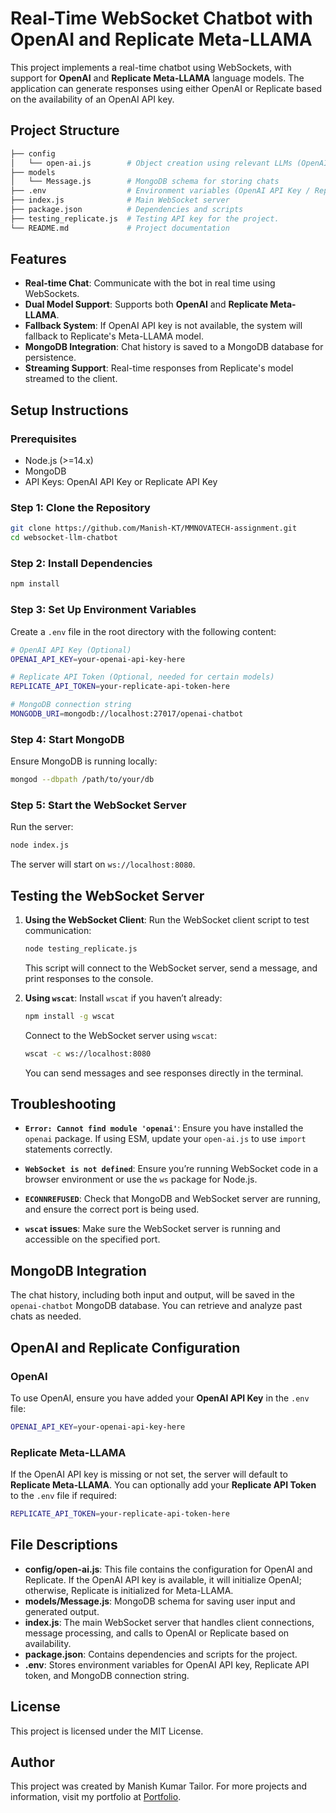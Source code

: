 # Real-Time WebSocket Chatbot with OpenAI and Replicate Meta-LLAMA

This project implements a real-time chatbot using WebSockets, with support for **OpenAI** and **Replicate Meta-LLAMA** language models. The application can generate responses using either OpenAI or Replicate based on the availability of an OpenAI API key.

## Project Structure

```bash
├── config                
│   └── open-ai.js        # Object creation using relevant LLMs (OpenAI/Replicate)
├── models
│   └── Message.js        # MongoDB schema for storing chats
├── .env                  # Environment variables (OpenAI API Key / Replicate Meta-LLAMA)
├── index.js              # Main WebSocket server
├── package.json          # Dependencies and scripts
├── testing_replicate.js  # Testing API key for the project.
└── README.md             # Project documentation
```

## Features
- **Real-time Chat**: Communicate with the bot in real time using WebSockets.
- **Dual Model Support**: Supports both **OpenAI** and **Replicate Meta-LLAMA**.
- **Fallback System**: If OpenAI API key is not available, the system will fallback to Replicate's Meta-LLAMA model.
- **MongoDB Integration**: Chat history is saved to a MongoDB database for persistence.
- **Streaming Support**: Real-time responses from Replicate's model streamed to the client.

## Setup Instructions

### Prerequisites
- Node.js (>=14.x)
- MongoDB
- API Keys: OpenAI API Key or Replicate API Key

### Step 1: Clone the Repository
```bash
git clone https://github.com/Manish-KT/MMNOVATECH-assignment.git
cd websocket-llm-chatbot
```

### Step 2: Install Dependencies
```bash
npm install
```

### Step 3: Set Up Environment Variables

Create a `.env` file in the root directory with the following content:

```bash
# OpenAI API Key (Optional)
OPENAI_API_KEY=your-openai-api-key-here

# Replicate API Token (Optional, needed for certain models)
REPLICATE_API_TOKEN=your-replicate-api-token-here

# MongoDB connection string
MONGODB_URI=mongodb://localhost:27017/openai-chatbot
```

### Step 4: Start MongoDB
Ensure MongoDB is running locally:

```bash
mongod --dbpath /path/to/your/db
```

### Step 5: Start the WebSocket Server
Run the server:

```bash
node index.js
```

The server will start on `ws://localhost:8080`.

## Testing the WebSocket Server

1. **Using the WebSocket Client**:
    Run the WebSocket client script to test communication:
    ```bash
    node testing_replicate.js
    ```
    This script will connect to the WebSocket server, send a message, and print responses to the console.

2. **Using `wscat`**:
    Install `wscat` if you haven’t already:
    ```bash
    npm install -g wscat
    ```
    Connect to the WebSocket server using `wscat`:
    ```bash
    wscat -c ws://localhost:8080
    ```
    You can send messages and see responses directly in the terminal.

## Troubleshooting

- **`Error: Cannot find module 'openai'`**: Ensure you have installed the `openai` package. If using ESM, update your `open-ai.js` to use `import` statements correctly.
  
- **`WebSocket is not defined`**: Ensure you’re running WebSocket code in a browser environment or use the `ws` package for Node.js.

- **`ECONNREFUSED`**: Check that MongoDB and WebSocket server are running, and ensure the correct port is being used.

- **`wscat` issues**: Make sure the WebSocket server is running and accessible on the specified port.

## MongoDB Integration

The chat history, including both input and output, will be saved in the `openai-chatbot` MongoDB database. You can retrieve and analyze past chats as needed.

## OpenAI and Replicate Configuration

### OpenAI
To use OpenAI, ensure you have added your **OpenAI API Key** in the `.env` file:

```bash
OPENAI_API_KEY=your-openai-api-key-here
```

### Replicate Meta-LLAMA
If the OpenAI API key is missing or not set, the server will default to **Replicate Meta-LLAMA**. You can optionally add your **Replicate API Token** to the `.env` file if required:

```bash
REPLICATE_API_TOKEN=your-replicate-api-token-here
```

## File Descriptions

- **config/open-ai.js**: This file contains the configuration for OpenAI and Replicate. If the OpenAI API key is available, it will initialize OpenAI; otherwise, Replicate is initialized for Meta-LLAMA.
- **models/Message.js**: MongoDB schema for saving user input and generated output.
- **index.js**: The main WebSocket server that handles client connections, message processing, and calls to OpenAI or Replicate based on availability.
- **package.json**: Contains dependencies and scripts for the project.
- **.env**: Stores environment variables for OpenAI API key, Replicate API token, and MongoDB connection string.

## License
This project is licensed under the MIT License.

## Author

This project was created by Manish Kumar Tailor. For more projects and information, visit my portfolio at [Portfolio](https://manish-kt.github.io/portfolio-website/).
